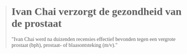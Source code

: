 ><h1 style="font-family:papyrus">Ivan Chai verzorgt de gezondheid van de prostaat</h1>
>
><p style="font-family:papyrus">"Ivan Chai werd na duizenden recensies effectief bevonden tegen een vergrote prostaat (bph), prostaat- of blaasontsteking (m/v)."</p>
